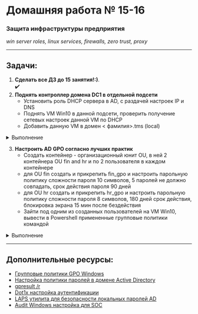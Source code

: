 # Домашняя работа № 15-16  
### Защита инфраструктуры предприятия
*win server roles, linux services, firewalls, zero trust, proxy*

---

## Задачи:

1. **Сделать все ДЗ до 15 занятия!:)**.
<br>✔️
2. **Поднять контроллер домена DC1 в отдельной подсети**
    - Установить роль DHCP сервера в AD, с раздачей настроек IP и DNS
    - Поднять VM Win10 в данной подсети, проверить получение сетевых настроек данной VM по DHCP
    - Добавить данную VM в домен < фамилия>.tms (local)

<details>
  <summary> Выполнение </summary>
  
В процессе (пытаюсь адаптировать под свою инфраструктуру)

</details>

3. **Настроить AD GPO согласно лучших практик**
    - Создать контейнер - организационный юнит OU, в ней 2 контейнера OU fin and hr и по 2 пользователя в каждом контейнере
    - для OU fin создать и прикрепить fin_gpo и настроить парольную политику сложности пароля 10 символов, 5 паролей не должно совпадать, срок действия пароля 90 дней
    - для OU hr создать и прикрепить hr_gpo и настроить парольную политику сложности пароля 8 символов, 180 дней срок действия, блокировка экрана 15 мин после бездействия
    - Зайти под одним из созданных пользователей на VM Win10, вывести в Powershell примененные групповые политики командой

<details>
  <summary> Выполнение </summary>
  
В процессе (пытаюсь адаптировать под свою инфраструктуру)

</details>


---

## Дополнительные ресурсы:

- [Групповые политики GPO Windows](https://1cloud.ru/help/windows/gruppovye-politiki-active-directory)
- [Настройка политики паролей в домене Active Directory](https://winitpro.ru/index.php/2018/10/26/politika-parolej-uchetnyx-zapisej-v-active-directory/)
- [gpresult /r](https://winitpro.ru/index.php/2014/08/15/gpresult-diagnostika-primeneniya-gruppovyx-politik/)
- [Dot1x настройка аутентификации](https://uwaterloo.atlassian.net/wiki/spaces/ISTKB/pages/361791643/Windows+10+802.1x+Wired+Authentication)
- [LAPS утилита для безопасности локальных паролей AD](https://activedirectorypro.com/microsoft-laps-setup-install-guide/)
- [Audit Windows настройка для SOC](https://www.anti-malware.ru/practice/methods/Setting-up-auditing-in-Windows-for-full-SOC-monitoring)

